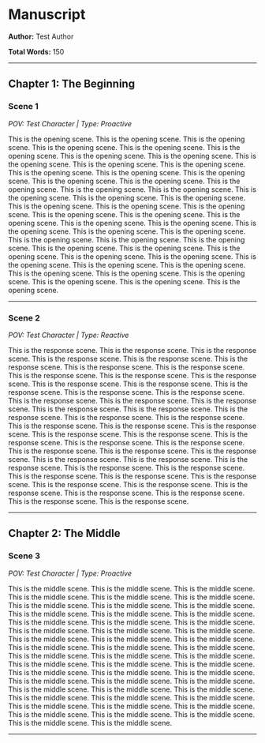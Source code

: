 # Manuscript

**Author:** Test Author

**Total Words:** 150

---

## Chapter 1: The Beginning

### Scene 1

*POV: Test Character | Type: Proactive*

This is the opening scene. This is the opening scene. This is the opening scene. This is the opening scene. This is the opening scene. This is the opening scene. This is the opening scene. This is the opening scene. This is the opening scene. This is the opening scene. This is the opening scene. This is the opening scene. This is the opening scene. This is the opening scene. This is the opening scene. This is the opening scene. This is the opening scene. This is the opening scene. This is the opening scene. This is the opening scene. This is the opening scene. This is the opening scene. This is the opening scene. This is the opening scene. This is the opening scene. This is the opening scene. This is the opening scene. This is the opening scene. This is the opening scene. This is the opening scene. This is the opening scene. This is the opening scene. This is the opening scene. This is the opening scene. This is the opening scene. This is the opening scene. This is the opening scene. This is the opening scene. This is the opening scene. This is the opening scene. This is the opening scene. This is the opening scene. This is the opening scene. This is the opening scene. This is the opening scene. This is the opening scene. This is the opening scene. This is the opening scene. This is the opening scene. This is the opening scene. 

---

### Scene 2

*POV: Test Character | Type: Reactive*

This is the response scene. This is the response scene. This is the response scene. This is the response scene. This is the response scene. This is the response scene. This is the response scene. This is the response scene. This is the response scene. This is the response scene. This is the response scene. This is the response scene. This is the response scene. This is the response scene. This is the response scene. This is the response scene. This is the response scene. This is the response scene. This is the response scene. This is the response scene. This is the response scene. This is the response scene. This is the response scene. This is the response scene. This is the response scene. This is the response scene. This is the response scene. This is the response scene. This is the response scene. This is the response scene. This is the response scene. This is the response scene. This is the response scene. This is the response scene. This is the response scene. This is the response scene. This is the response scene. This is the response scene. This is the response scene. This is the response scene. This is the response scene. This is the response scene. This is the response scene. This is the response scene. This is the response scene. This is the response scene. This is the response scene. This is the response scene. This is the response scene. This is the response scene. 

---

## Chapter 2: The Middle

### Scene 3

*POV: Test Character | Type: Proactive*

This is the middle scene. This is the middle scene. This is the middle scene. This is the middle scene. This is the middle scene. This is the middle scene. This is the middle scene. This is the middle scene. This is the middle scene. This is the middle scene. This is the middle scene. This is the middle scene. This is the middle scene. This is the middle scene. This is the middle scene. This is the middle scene. This is the middle scene. This is the middle scene. This is the middle scene. This is the middle scene. This is the middle scene. This is the middle scene. This is the middle scene. This is the middle scene. This is the middle scene. This is the middle scene. This is the middle scene. This is the middle scene. This is the middle scene. This is the middle scene. This is the middle scene. This is the middle scene. This is the middle scene. This is the middle scene. This is the middle scene. This is the middle scene. This is the middle scene. This is the middle scene. This is the middle scene. This is the middle scene. This is the middle scene. This is the middle scene. This is the middle scene. This is the middle scene. This is the middle scene. This is the middle scene. This is the middle scene. This is the middle scene. This is the middle scene. This is the middle scene. 

---

